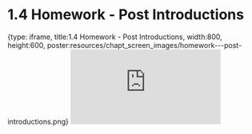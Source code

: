 # 1.4 Homework - Post Introductions
 
{type: iframe, title:1.4 Homework - Post Introductions, width:800, height:600, poster:resources/chapt_screen_images/homework---post-introductions.png}
![](https://vgaysin1.github.io/CURE-MicrobialMysteries-test/homework---post-introductions.html)
 

 
